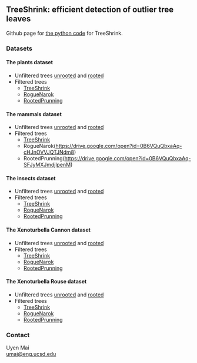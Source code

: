 ## TreeShrink: efficient detection of outlier tree leaves
Github page for [the python code](https://github.com/uym2/TreeShrink) for TreeShrink. 

### Datasets
#### The plants dataset 
- Unfiltered trees [unrooted](https://drive.google.com/open?id=0B6VQuQbxaAq-ZEQ3X1hkRThteUk) and [rooted](https://drive.google.com/open?id=0B6VQuQbxaAq-MGVyY0phaDFIR3M)
- Filtered trees 
  + [TreeShrink](https://drive.google.com/open?id=0B6VQuQbxaAq-VXZwdGZxVEYzc1E)
  + [RogueNarok](https://drive.google.com/open?id=0B6VQuQbxaAq-czJkaFpzTzZ0Tnc)
  + [RootedPrunning](https://drive.google.com/open?id=0B6VQuQbxaAq-b2w0TUFIelRmRE0)

#### The mammals dataset 
- Unfiltered trees [unrooted](https://drive.google.com/open?id=0B6VQuQbxaAq-S1N6TjJkSWx4cGs) and [rooted](https://drive.google.com/open?id=0B6VQuQbxaAq-Tjdidl8tZUtZd28)
- Filtered trees 
  + [TreeShrink](https://drive.google.com/open?id=0B6VQuQbxaAq-eUVtRWpwaEg0ZG8)
  + RogueNarok(https://drive.google.com/open?id=0B6VQuQbxaAq-cHJnOVVJQTJNdm8)
  + RootedPrunning(https://drive.google.com/open?id=0B6VQuQbxaAq-SFJyMXJmdjlpenM)

#### The insects dataset 
- Unfiltered trees [unrooted](https://drive.google.com/open?id=0B6VQuQbxaAq-Z001dEZHZ0dXTlk) and [rooted](https://drive.google.com/open?id=0B6VQuQbxaAq-Q25melRDZmNGLTQ)
- Filtered trees 
  + [TreeShrink](https://drive.google.com/open?id=0B6VQuQbxaAq-eUhJblYweGpjZ00)
  + [RogueNarok](https://drive.google.com/open?id=0B6VQuQbxaAq-TjBoTkY1SzgyY1U)
  + [RootedPrunning](https://drive.google.com/open?id=0B6VQuQbxaAq-Y3Vzek1JVmVVbk0)

#### The Xenoturbella Cannon dataset 
- Unfiltered trees [unrooted](https://drive.google.com/open?id=0B6VQuQbxaAq-cEhWSHF5aENiV0E) and [rooted](https://drive.google.com/open?id=0B6VQuQbxaAq-OUJVNUp5TGRVSXM)
- Filtered trees 
  + [TreeShrink](https://drive.google.com/open?id=0B6VQuQbxaAq-ODNWUGRoQko2Q0U)
  + [RogueNarok](https://drive.google.com/open?id=0B6VQuQbxaAq-SHRXenk0WXBpZVU) 
  + [RootedPrunning](https://drive.google.com/open?id=0B6VQuQbxaAq-ZWZNbmo3Y3JiVGc)

#### The Xenoturbella Rouse dataset 
- Unfiltered trees [unrooted](https://drive.google.com/open?id=0B6VQuQbxaAq-bGFMYjBCN0g0SkU) and [rooted](https://drive.google.com/open?id=0B6VQuQbxaAq-R1NnT3ZuMkpiWTg)
- Filtered trees 
  + [TreeShrink](https://drive.google.com/open?id=0B6VQuQbxaAq-M2tFOGk1aDFvSEE)
  + [RogueNarok](https://drive.google.com/open?id=0B6VQuQbxaAq-Ymt5anZzaHVjcEE)
  + [RootedPrunning](https://drive.google.com/open?id=0B6VQuQbxaAq-bXhxMllUWTdLZXc)

### Contact
Uyen Mai    
umai@eng.ucsd.edu
